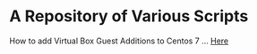 # A Repository of Various Scripts

How to add Virtual Box Guest Additions to Centos 7 ...  [Here](docs/virtualbox.md)

